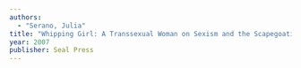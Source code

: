 ```yaml
---
authors:
  - "Serano, Julia"
title: "Whipping Girl: A Transsexual Woman on Sexism and the Scapegoating of Femininity"
year: 2007
publisher: Seal Press
---
```

